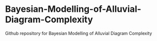 # Bayesian-Modelling-of-Alluvial-Diagram-Complexity
Github repository for Bayesian Modelling of Alluvial Diagram Complexity
